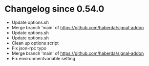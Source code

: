 # Changelog since 0.54.0
- Update options.sh 
- Merge branch 'main' of https://github.com/haberda/signal-addon 
- Update options.sh 
- Update options.sh 
- Clean up options script 
- Fix json-rpc typo 
- Merge branch 'main' of https://github.com/haberda/signal-addon 
- Fix environmentvariable setting 

